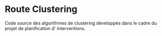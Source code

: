 # Route Clustering
Code source des algorithmes de clustering développés dans le cadre du projet de planification d' interventions.
